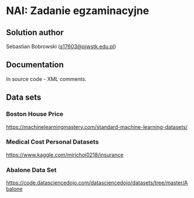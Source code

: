 # NAI: Zadanie egzaminacyjne
## Solution author
Sebastian Bobrowski (s17603@pjwstk.edu.pl)
## Documentation
In source code - XML comments.
## Data sets
### Boston House Price
https://machinelearningmastery.com/standard-machine-learning-datasets/
### Medical Cost Personal Datasets
https://www.kaggle.com/mirichoi0218/insurance
### Abalone Data Set 
https://code.datasciencedojo.com/datasciencedojo/datasets/tree/master/Abalone